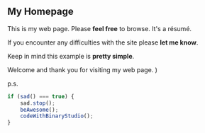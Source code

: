 ## My Homepage

This is my web page. Please **feel free** to browse. It's a résumé.

If you encounter any difficulties with the site please **let me know**. 

Keep in mind this example is **pretty simple**.

Welcome and thank you for visiting my web page. )

p.s.
```javascript
if (sad() === true) {
	sad.stop();
	beAwesome();
	codeWithBinaryStudio();
}
```
